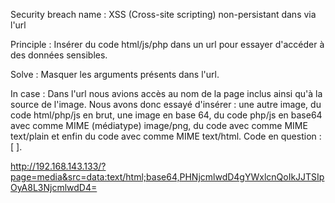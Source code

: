 Security breach name 	: XSS (Cross-site scripting) non-persistant dans via l'url

Principle 				: Insérer du code html/js/php dans un url pour essayer d'accéder à des données sensibles.

Solve 					: Masquer les arguments présents dans l'url.

In case 				: Dans l'url nous avions accès au nom de la page inclus ainsi qu'à la source de l'image. Nous avons donc essayé 
							d'insérer : une autre image, du code html/php/js en brut, une image en base 64, du code php/js en base64 avec comme MIME (médiatype) image/png,
							du code avec comme MIME text/plain et enfin du code avec comme MIME text/html. Code en question : [ <script> alert("BIM") </script> ].

http://192.168.143.133/?page=media&src=data:text/html;base64,PHNjcmlwdD4gYWxlcnQoIkJJTSIpOyA8L3NjcmlwdD4=
